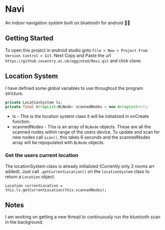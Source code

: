 # Navi
An indoor navigation system built on bluetooth for android 🔵📶

## Getting Started
To open this project in android studio goto `File > New > Project From Version Control > Git`. Next Copy and Paste the url `https://github.coventry.ac.uk/eggintod/Navi.git` and click clone.

## Location System

I have defined some global variables to use throughout the program stricture.

``` java
private LocationSystem ls;
private final ArrayList<BLNode> scannedNodes = new ArrayList<>();
```

- ls - This is the location system class it will be initialized in onCreate function.
- scannedNodes - This is an array of `BLNode` objects. These are all the scanned nodes within range of the users device. To update and scan for new nodes call `scan()`, this takes 6 seconds and the scannedNodes array will be repopulated with `BLNode` objects.

### Get the users current location

The locationSystem class is already initialized (Currently only 2 rooms arr added). Just call `.getCurrentLocation()` on the `locationSystem` class to return a `Location` object.

```
Location currentLocation = this.ls.getCurrentLocation(this.scannedNodes);
```

## Notes

I am working on getting a new thread to continuously run the bluetooth scan in the background.